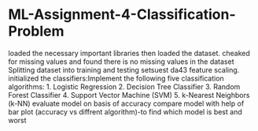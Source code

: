 # ML-Assignment-4-Classification-Problem
loaded the necessary important libraries then loaded the dataset.
cheaked for missing values and found there is no missing values in the dataset
Splitting dataset into training and testing setsuest da43
feature scaling.
initialized the classifiers:Implement the following five classification algorithms: 1. Logistic Regression 2. Decision Tree Classifier 3. Random Forest Classifier 4. Support Vector Machine (SVM) 5. k-Nearest Neighbors (k-NN) 
evaluate model on basis of accuracy
compare model with help of bar plot (accuracy vs diffrent algorithm)-to find which model is best and worst
